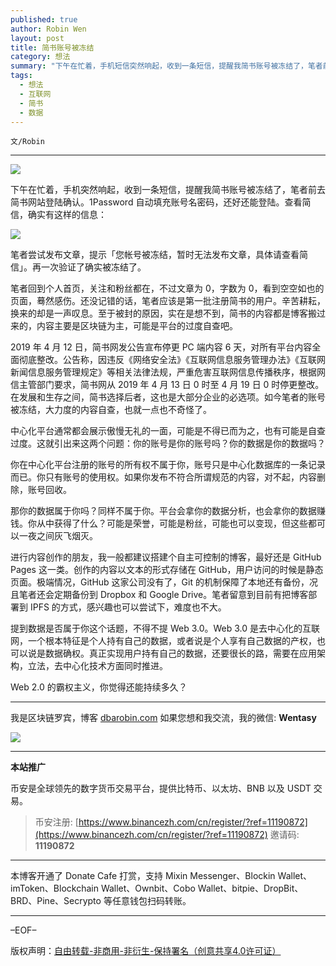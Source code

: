 ```yaml
---
published: true
author: Robin Wen
layout: post
title: 简书账号被冻结
category: 想法
summary: "下午在忙着，手机短信突然响起，收到一条短信，提醒我简书账号被冻结了，笔者前去简书网站登陆确认。1Password 自动填充账号名密码，还好还能登陆。提到数据是否属于你这个话题，不得不提 Web 3.0。Web 3.0 是去中心化的互联网，一个根本特征是个人持有自己的数据，或者说是个人享有自己数据的产权，也可以说是数据确权。真正实现用户持有自己的数据，还要很长的路，需要在应用架构，立法，去中心化技术方面同时推进。Web 2.0 的霸权主义，你觉得还能持续多久？"
tags:
  - 想法
  - 互联网
  - 简书
  - 数据
---
```


`文/Robin`

***

![](https://cdn.dbarobin.com/huxvwho.png)

下午在忙着，手机突然响起，收到一条短信，提醒我简书账号被冻结了，笔者前去简书网站登陆确认。1Password 自动填充账号名密码，还好还能登陆。查看简信，确实有这样的信息：

![](https://cdn.dbarobin.com/utinhep.png)

笔者尝试发布文章，提示「您帐号被冻结，暂时无法发布文章，具体请查看简信」。再一次验证了确实被冻结了。

笔者回到个人首页，关注和粉丝都在，不过文章为 0，字数为 0，看到空空如也的页面，蓦然感伤。还没记错的话，笔者应该是第一批注册简书的用户。辛苦耕耘，换来的却是一声叹息。至于被封的原因，实在是想不到，简书的内容都是博客搬过来的，内容主要是区块链为主，可能是平台的过度自查吧。

2019 年 4 月 12 日，简书网发公告宣布停更 PC 端内容 6 天，对所有平台内容全面彻底整改。公告称，因违反《网络安全法》《互联网信息服务管理办法》《互联网新闻信息服务管理规定》等相关法律法规，严重危害互联网信息传播秩序，根据网信主管部门要求，简书网从 2019 年 4 月 13 日 0 时至 4 月 19 日 0 时停更整改。在发展和生存之间，简书选择后者，这也是大部分企业的必选项。如今笔者的账号被冻结，大力度的内容自查，也就一点也不奇怪了。

中心化平台通常都会展示傲慢无礼的一面，可能是不得已而为之，也有可能是自查过度。这就引出来这两个问题：你的账号是你的账号吗？你的数据是你的数据吗？

你在中心化平台注册的账号的所有权不属于你，账号只是中心化数据库的一条记录而已。你只有账号的使用权。如果你发布不符合所谓规范的内容，对不起，内容删除，账号回收。

那你的数据属于你吗？同样不属于你。平台会拿你的数据分析，也会拿你的数据赚钱。你从中获得了什么？可能是荣誉，可能是粉丝，可能也可以变现，但这些都可以一夜之间灰飞烟灭。

进行内容创作的朋友，我一般都建议搭建个自主可控制的博客，最好还是 GitHub Pages 这一类。创作的内容以文本的形式存储在 GitHub，用户访问的时候是静态页面。极端情况，GitHub 这家公司没有了，Git 的机制保障了本地还有备份，况且笔者还会定期备份到 Dropbox 和 Google Drive。笔者留意到目前有把博客部署到 IPFS 的方式，感兴趣也可以尝试下，难度也不大。

提到数据是否属于你这个话题，不得不提 Web 3.0。Web 3.0 是去中心化的互联网，一个根本特征是个人持有自己的数据，或者说是个人享有自己数据的产权，也可以说是数据确权。真正实现用户持有自己的数据，还要很长的路，需要在应用架构，立法，去中心化技术方面同时推进。

Web 2.0 的霸权主义，你觉得还能持续多久？

***

我是区块链罗宾，博客 [dbarobin.com](https://dbarobin.com/)
如果您想和我交流，我的微信: **Wentasy**

![](https://cdn.dbarobin.com/v4yywe2.png)

***

**本站推广**

币安是全球领先的数字货币交易平台，提供比特币、以太坊、BNB 以及 USDT 交易。

> 币安注册: [https://www.binancezh.com/cn/register/?ref=11190872](https://www.binancezh.com/cn/register/?ref=11190872)
> 邀请码: **11190872**

***

本博客开通了 Donate Cafe 打赏，支持 Mixin Messenger、Blockin Wallet、imToken、Blockchain Wallet、Ownbit、Cobo Wallet、bitpie、DropBit、BRD、Pine、Secrypto 等任意钱包扫码转账。

<center>
    <div class="--donate-button"
         data-button-id="f8b9df0d-af9a-460d-8258-d3f435445075"
    ></div>
</center>

***

–EOF–

版权声明：[自由转载-非商用-非衍生-保持署名（创意共享4.0许可证）](http://creativecommons.org/licenses/by-nc-nd/4.0/deed.zh)